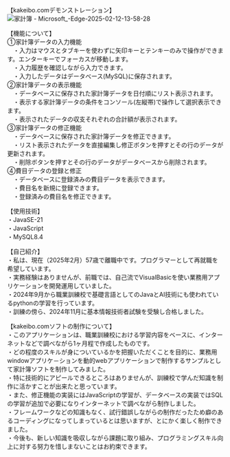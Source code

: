 【kakeibo.comデモンストレーション】
![家計簿 - Microsoft_-Edge-2025-02-12-13-58-28](https://github.com/user-attachments/assets/f262ec98-42d5-4f70-923b-134a8f0fadf3)

【機能について】<br>
①家計簿データの入力機能<br>
　・入力はマウスとタブキーを使わずに矢印キーとテンキーのみで操作ができます。エンターキーでフォーカスが移動します。<br>
　・入力履歴を確認しながら入力できます。<br>
　・入力したデータはデータべース(MySQL)に保存されます。<br>
②家計簿データの表示機能<br>
　・データベースに保存された家計簿データを日付順にリスト表示されます。<br>
　・表示する家計簿データの条件をコンソール(左縦帯)で操作して選択表示できます。<br>
　・表示されたデータの収支それぞれの合計額が表示されます。<br>
③家計簿データの修正機能<br>
　・データベースに保存された家計簿データを修正できます。<br>
　・リスト表示されたデータを直接編集し修正ボタンを押すとその行のデータが更新されます。<br>
　・削除ボタンを押すとその行のデータがデータベースから削除されます。<br>
④費目データの登録と修正<br>
　・データベースに登録済みの費目データを表示できます。<br>
　・費目名を新規に登録できます。<br>
　・登録済みの費目名を修正できます。<br>
 
【使用技術】<br>
・JavaSE-21<br>
・JavaScript<br>
・MySQL8.4<br>

【自己紹介】<br>
・私は、現在（2025年2月）57歳で離職中です。プログラマーとして再就職を希望しています。<br>
・実務経験はありませんが、前職では、自己流でVisualBasicを使い業務用アプリケーションを開発運用していました。<br>
・2024年9月から職業訓練校で基礎言語としてのJavaとAI技術にも使われているpythonの学習を行っています。<br>
・訓練の傍ら、2024年11月に基本情報技術者試験を受験し合格しました。<br>

【kakeibo.comソフトの制作について】<br>
・このアプリケーションは、職業訓練校における学習内容をベースに、インターネットなどで調べながら1ヶ月程で作成したものです。<br>
・どの程度のスキルが身についているかを把握いただくことを目的に、業務用windowアプリケ－ションを動的webアプリケーションで制作するサンプルとして家計簿ソフトを制作してみました。<br>
・特に技術的にアピールできるところはありませんが、訓練校で学んだ知識を制作に活かすことが出来たと思っています。<br>
・また、修正機能の実装にはJavaScriptの学習が、データベースの実装ではSQLの学習が追加で必要になりインターネットで調べながら制作しました。<br>
・フレームワークなどの知識もなく、試行錯誤しながらの制作だったため癖のあるコーディングになってしまっているとは思いますが、とにかく楽しく制作できました。<br>
・今後も、新しい知識を吸収しながら課題に取り組み、プログラミングスキル向上に対する努力を惜しまないことはお約束できます。<br>


